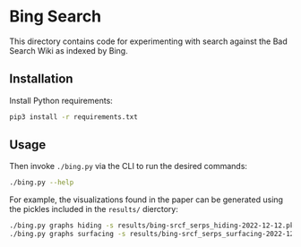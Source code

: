 # Bing Search

This directory contains code for experimenting with search against the Bad Search Wiki as indexed by Bing.

## Installation

Install Python requirements:
```sh
pip3 install -r requirements.txt
```

## Usage

Then invoke `./bing.py` via the CLI to run the desired commands:
```sh
./bing.py --help
```

For example, the visualizations found in the paper can be generated using the pickles included in the `results/` dierctory:
```sh
./bing.py graphs hiding -s results/bing-srcf_serps_hiding-2022-12-12.pkl -m results/bing-ml_serps_hiding-2022-12-12.pkl
./bing.py graphs surfacing -s results/bing-srcf_serps_surfacing-2022-12-13.pkl -m results/bing-ml_serps_surfacing-2022-12-13.pkl
```